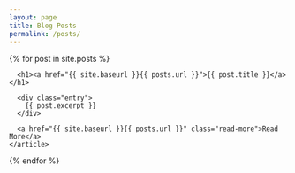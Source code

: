 ```yaml
---
layout: page
title: Blog Posts
permalink: /posts/
---
```


<div class="posts">
  {% for post in site.posts %}
    <article class="post">

      <h1><a href="{{ site.baseurl }}{{ posts.url }}">{{ post.title }}</a></h1>

      <div class="entry">
        {{ post.excerpt }}
      </div>

      <a href="{{ site.baseurl }}{{ posts.url }}" class="read-more">Read More</a>
    </article>
  {% endfor %}
</div>